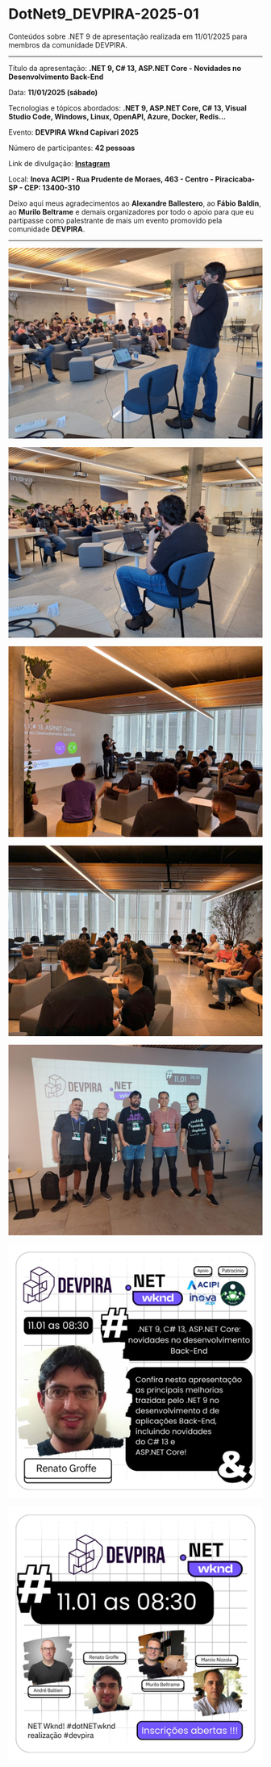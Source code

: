 # DotNet9_DEVPIRA-2025-01
 Conteúdos sobre .NET 9 de apresentação realizada em 11/01/2025 para membros da comunidade DEVPIRA. 

---

Título da apresentação: **.NET 9, C# 13, ASP.NET Core - Novidades no Desenvolvimento Back-End**

Data: **11/01/2025 (sábado)**

Tecnologias e tópicos abordados: **.NET 9, ASP.NET Core, C# 13, Visual Studio Code, Windows, Linux, OpenAPI, Azure, Docker, Redis...**

Evento: **DEVPIRA Wknd Capivari 2025**

Número de participantes: **42 pessoas**

Link de divulgação: [**Instagram**](https://www.instagram.com/p/DEpTHOBzjWE/)

Local: **Inova ACIPI - Rua Prudente de Moraes, 463 - Centro - Piracicaba-SP - CEP: 13400-310**

Deixo aqui meus agradecimentos ao **Alexandre Ballestero**, ao **Fábio Baldin**, ao **Murilo Beltrame** e demais organizadores por todo o apoio para que eu partipasse como palestrante de mais um evento promovido pela comunidade **DEVPIRA**.

---

![Renato palestrando 1](img/d-19.jpg)

![Renato palestrando 2](img/d-11.jpg)

![Renato palestrando 3](img/d-24.jpg)

![Público 1](img/d-25.jpg)

![Palestrantes](img/d-32.jpg)

![Divulgação 1](img/divulgacao-01.jpg)

![Divulgação 2](img/divulgacao-02.jpg)
